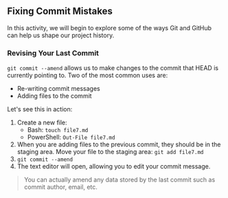 ## Fixing Commit Mistakes

In this activity, we will begin to explore some of the ways Git and GitHub can help us shape our project history.

### Revising Your Last Commit

`git commit --amend` allows us to make changes to the commit that HEAD is currently pointing to. Two of the most common uses are:

- Re-writing commit messages
- Adding files to the commit

Let's see this in action:

1. Create a new file:
   - Bash: `touch file7.md`
   - PowerShell: `Out-File file7.md`
1. When you are adding files to the previous commit, they should be in the staging area. Move your file to the staging area: `git add file7.md`
1. `git commit --amend`
1. The text editor will open, allowing you to edit your commit message.

>You can actually amend any data stored by the last commit such as commit author, email, etc.
